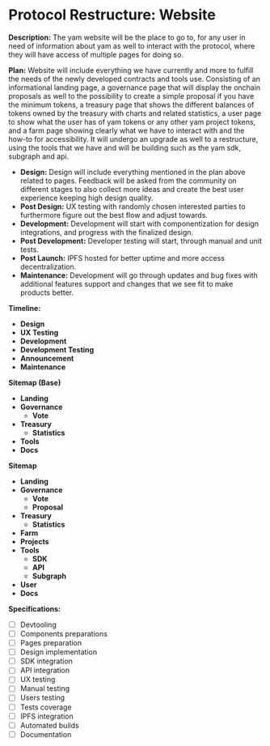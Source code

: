 # **Protocol Restructure: Website**

**Description:** The yam website will be the place to go to, for any user in need of information about yam as well to interact with the protocol, where they will have access of multiple pages for doing so.

**Plan:** Website will include everything we have currently and more to fulfill the needs of the newly developed contracts and tools use. Consisting of an informational landing page, a governance page that will display the onchain proposals as well to the possibility to create a simple proposal if you have the minimum tokens, a treasury page that shows the different balances of tokens owned by the treasury with charts and related statistics, a user page to show what the user has of yam tokens or any other yam project tokens, and a farm page showing clearly what we have to interact with and the how-to for accessibility. It will undergo an upgrade as well to a restructure, using the tools that we have and will be building such as the yam sdk, subgraph and api.

- **Design:** Design will include everything mentioned in the plan above related to pages. Feedback will be asked from the community on different stages to also collect more ideas and create the best user experience keeping high design quality.
- **Post Design:** UX testing with randomly chosen interested parties to furthermore figure out the best flow and adjust towards.
- **Development:** Development will start with componentization for design integrations, and progress with the finalized design.
- **Post Development:** Developer testing will start, through manual and unit tests.
- **Post Launch:** IPFS hosted for better uptime and more access decentralization.
- **Maintenance:** Development will go through updates and bug fixes with additional features support and changes that we see fit to make products better.

**Timeline:**
  - **Design**
  - **UX Testing**
  - **Development**
  - **Development Testing**
  - **Announcement**
  - **Maintenance**

**Sitemap (Base)**
  - **Landing**
  - **Governance**
      - **Vote**
  - **Treasury**
      - **Statistics**
  - **Tools**
  - **Docs**

**Sitemap**
  - **Landing**
  - **Governance**
      - **Vote**
      - **Proposal**
  - **Treasury**
      - **Statistics**
  - **Farm**
  - **Projects**
  - **Tools**
      - **SDK**
      - **API**
      - **Subgraph**
  - **User**
  - **Docs**

**Specifications:**
- [ ] Devtooling
- [ ] Components preparations
- [ ] Pages preparation
- [ ] Design implementation
- [ ] SDK integration
- [ ] API integration
- [ ] UX testing
- [ ] Manual testing
- [ ] Users testing
- [ ] Tests coverage
- [ ] IPFS integration
- [ ] Automated builds
- [ ] Documentation
